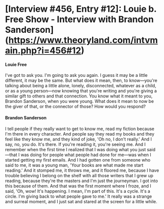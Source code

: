 # [Interview #456, Entry #12]: Louie b. Free Show - Interview with Brandon Sanderson](https://www.theoryland.com/intvmain.php?i=456#12)

#### Louie Free

I've got to ask you. I'm going to ask you again. I guess it may be a little different, it may be the same. But what does it mean, then, to know—you're talking about being a little alone, lonely, disconnected, whatever as a child, or as a young person—now knowing that you're writing and you're giving a similar gift to others and that connection. You know what it meant to you, Brandon Sanderson, when you were young. What does it mean to now be the giver of that, or the connector of those? How would you respond?

#### Brandon Sanderson

I tell people if they really want to get to know me, read my fiction because I'm there in every character. And people say they read my books and they feel like they know me, and they kind of joke, 'Oh no, I don't really.' And I say, no, you do. It's there. If you're reading it, you're seeing me. And I remember when the first time I realized that I was doing what you just said—that I was doing for people what people had done for me—was when I started getting my first emails. And I had gotten one from someone who said to me, it was a young man, 'Your books are what made me start reading.' And it stomped me, it throws me, and it floored me, because I have trouble believing I belong on the shelf with all those writers that I grew up reading, because they're the masters and I'm just the journeyman. I got into this because of them. And that was the first moment where I froze, and I said, 'Oh, wow! It's happening. I mean, I'm part of this. It's a cycle. It's a circle. I'm giving back to what people gave to me.' It really was a strange and surreal moment, and I just sat and stared at the screen for a little while.

